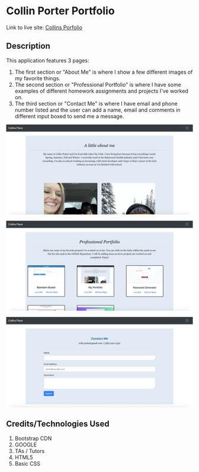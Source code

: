 # Collin Porter Portfolio

Link to live site: [Collins Porfolio](https://portercol.github.io/Collin-Porter-Portfolio/)

## Description

This application features 3 pages:
1. The first section or "About Me" is where I show a few different images of my favorite things.
2. The second section or "Professional Portfolio" is where I have some examples of different homework assignments and projects I've worked on. 
3. The third section or "Contact Me" is where I have email and phone number listed and the user can add a name, email and comments in different input boxed to send me a message.

![Collin Porter Portfolio](images/aboutme2.png)

![Collin Porter Portfolio](images/profPortfolio.png)

![Collin Porter Portfolio](images/contactMe.png)


## Credits/Technologies Used

1. Bootstrap CDN
2. GOOGLE
3. TAs / Tutors
4. HTML5
5. Basic CSS